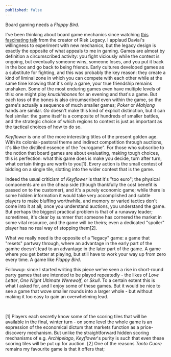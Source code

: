 ```yaml
---
published: false
---
```


Board gaming needs a *Flappy Bird*.

I've been thinking about board game mechanics since watching [this fascinating talk](http://vimeo.com/82383614) from the creator of Risk Legacy. I applaud Daviai's willingness to experiment with new mechanics, but the legacy design is exactly the opposite of what appeals to me in gaming. Games are almost by definition a circumscribed activity: you fight viciously while the contest is ongoing, but eventually someone wins, someone loses, and you put it back in the box and go back to being friends. Early cultures developed games as a substitute for fighting, and this was probably the key reason: they create a kind of liminal zone in which you can compete with each other while at the same time knowing that it's only a game, your true friendship remains unshaken. Some of the most enduring games even have multiple levels of this: one might play *knucklebones* for an evening and that's a game. But each toss of the bones is also circumscribed even within the game, so the game's actually a sequence of much smaller games; *Poker* or *Mahjong* hands are similar. *Go* doesn't make this kind of explicit distinction, but it can feel similar: the game itself is a composite of hundreds of smaller battles, and the strategic choice of which regions to contest is just as important as the tactical choices of how to do so.

*Keyflower* is one of the more interesting titles of the present golden age. With its colonial-pastoral theme and indirect competition through auctions, it's like the distilled essence of the "eurogame". For those who subscribe to the notion that board games are about evaluating, making tough choices, this is perfection: what this game does is make you decide, turn after turn, what certain things are worth to you[1]. Every action is the small contest of bidding on a single tile, slotting into the wider contest that is the game.

Indeed the usual criticism of *Keyflower* is that it's "too euro"; the physical components are on the cheap side (though thankfully the cost benefit is passed on to the customer), and it's a purely economic game; while there is some hidden information it would take very accomplished and subtle players to make bluffing worthwhile, and memory or varied tactics don't come into it at all; once you understand auctions, you understand the game. But perhaps the biggest practical problem is that of a runaway leader; sometimes, it's clear by summer that someone has cornered the market in some vital resource, and the game will be theirs; even a dedicated "spoiler" player has no real way of stopping them[2].

What we really need is the opposite of a "legacy" game: a game that "resets" partway through, where an advantage in the early part of the gamhe doesn't lead to an advantage in the later part of the game. A game where you get better at playing, but still have to work your way up from zero every time. A game like *Flappy Bird*.

Followup: since I started writing this piece we've seen a rise in short-round party games that are intended to be played repeatedly - the likes of *Love Letter*, *One Night Ultimate Werewolf*, or *Skull*. To a certain extent this is what I asked for, and I enjoy some of these games. But it would be nice to see a game that wove smaller rounds into a larger whole - but without making it too easy to gain an overwhelming lead.

<br />
<p />

[1] Players each secretly know some of the scoring tiles that will be available in the final, winter turn - on some level the whole game is an expression of the economical dictum that markets function as a price-discovery mechanism. But unlike the straightforward hidden scoring mechanisms of e.g. *Archipelago*, *Keyflower*'s purity is such that even these scoring tiles will be put up for auction.
[2] One of the reasons *Tanto Cuore* remains my favourite game is that it offers that; 